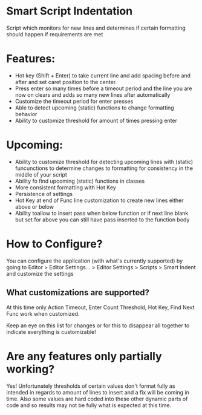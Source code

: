 # Smart Script Indentation
Script which monitors for new lines and determines if certain formatting should happen if requirements are met

# Features:
- Hot key (Shift + Enter) to take current line and add spacing before and after and set caret position to the center.
- Press enter so many times before a timeout period and the line you are now on clears and adds so many new lines after automatically
- Customize the timeout period for enter presses
- Able to detect upcoming (static) functions to change formatting behavior
- Ability to customize threshold for amount of times pressing enter

# Upcoming:
- Ability to customize threshold for detecting upcoming lines with (static) funcunctions to determine changes to formatting for consistency in the middle of your script
- Ability fo find upcoming (static) functions in classes
- More consistent formatting with Hot Key
- Persistence of settings
- Hot Key at end of Func line customization to create new lines either above or below
- Ability toallow to insert pass when below function or if next line blank but set for above you can still have pass inserted to the function body

# How to Configure?
  You can configure the application (with what's currently supported) by going to Editor > Editor Settings... > Editor Settings > Scripts > Smart Indent and customize the settings

## What customizations are supported?
  At this time only Action Timeout, Enter Count Threshold, Hot Key, Find Next Func work when customized. 
  
  Keep an eye on this list for changes or for this to disappear all together to indicate everything is customizable!

# Are any features only partially working?

Yes! Unfortunately thresholds of certain values don't format fully as intended in regards to amount of lines to insert and a fix will be coming in time. Also some values are hard coded into these other dynamic parts of code and so results may not be fully what is expected at this time.
